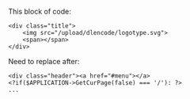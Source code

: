 This block of code:
```
<div class="title">
    <img src="/upload/dlencode/logotype.svg">
    <span></span>
</div>
```

Need to replace after:
```
<div class="header"><a href="#menu"></a>
<?if($APPLICATION->GetCurPage(false) === '/'): ?>
...
```
